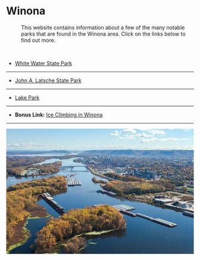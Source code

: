 # Winona
<d1>
  <dd> This website contains information about a few of the many notable parks that are found in the Winona area. Click on the links below to find out more. </dd>
</d1>

&nbsp;

* [White Water State Park](https://colehagen15.github.io/Winona/whitewater)
---
* [John A. Latsche State Park](https://colehagen15.github.io/Winona/latsch)
---
* [Lake Park](https://colehagen15.github.io/Winona/lakepark)
---
* **Bonus Link:** [Ice Climbing in Winona](https://colehagen15.github.io/Winona/caylanvideo)
&nbsp;
---

![Winona, MN](https://github.com/colehagen15/Winona/blob/master/Website%20Pictures/Winona%20Picture.jpg)

